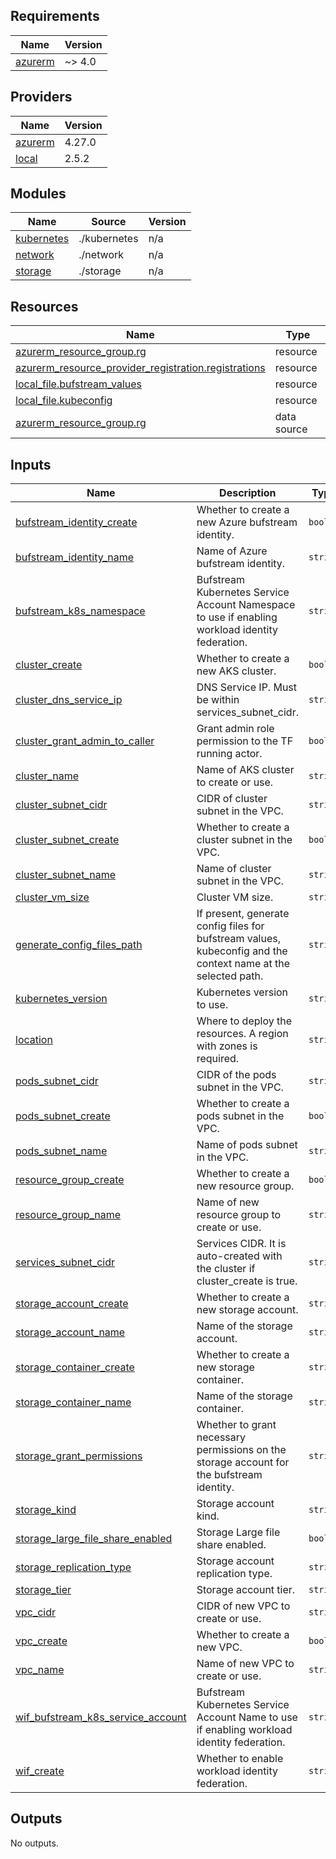 ## Requirements

| Name | Version |
|------|---------|
| <a name="requirement_azurerm"></a> [azurerm](#requirement\_azurerm) | ~> 4.0 |

## Providers

| Name | Version |
|------|---------|
| <a name="provider_azurerm"></a> [azurerm](#provider\_azurerm) | 4.27.0 |
| <a name="provider_local"></a> [local](#provider\_local) | 2.5.2 |

## Modules

| Name | Source | Version |
|------|--------|---------|
| <a name="module_kubernetes"></a> [kubernetes](#module\_kubernetes) | ./kubernetes | n/a |
| <a name="module_network"></a> [network](#module\_network) | ./network | n/a |
| <a name="module_storage"></a> [storage](#module\_storage) | ./storage | n/a |

## Resources

| Name | Type |
|------|------|
| [azurerm_resource_group.rg](https://registry.terraform.io/providers/hashicorp/azurerm/latest/docs/resources/resource_group) | resource |
| [azurerm_resource_provider_registration.registrations](https://registry.terraform.io/providers/hashicorp/azurerm/latest/docs/resources/resource_provider_registration) | resource |
| [local_file.bufstream_values](https://registry.terraform.io/providers/hashicorp/local/latest/docs/resources/file) | resource |
| [local_file.kubeconfig](https://registry.terraform.io/providers/hashicorp/local/latest/docs/resources/file) | resource |
| [azurerm_resource_group.rg](https://registry.terraform.io/providers/hashicorp/azurerm/latest/docs/data-sources/resource_group) | data source |

## Inputs

| Name | Description | Type | Default | Required |
|------|-------------|------|---------|:--------:|
| <a name="input_bufstream_identity_create"></a> [bufstream\_identity\_create](#input\_bufstream\_identity\_create) | Whether to create a new Azure bufstream identity. | `bool` | `true` | no |
| <a name="input_bufstream_identity_name"></a> [bufstream\_identity\_name](#input\_bufstream\_identity\_name) | Name of Azure bufstream identity. | `string` | `"bufstream"` | no |
| <a name="input_bufstream_k8s_namespace"></a> [bufstream\_k8s\_namespace](#input\_bufstream\_k8s\_namespace) | Bufstream Kubernetes Service Account Namespace to use if enabling workload identity federation. | `string` | `"bufstream"` | no |
| <a name="input_cluster_create"></a> [cluster\_create](#input\_cluster\_create) | Whether to create a new AKS cluster. | `bool` | `true` | no |
| <a name="input_cluster_dns_service_ip"></a> [cluster\_dns\_service\_ip](#input\_cluster\_dns\_service\_ip) | DNS Service IP. Must be within services\_subnet\_cidr. | `string` | `"10.192.4.10"` | no |
| <a name="input_cluster_grant_admin_to_caller"></a> [cluster\_grant\_admin\_to\_caller](#input\_cluster\_grant\_admin\_to\_caller) | Grant admin role permission to the TF running actor. | `bool` | `true` | no |
| <a name="input_cluster_name"></a> [cluster\_name](#input\_cluster\_name) | Name of AKS cluster to create or use. | `string` | `"bufstream"` | no |
| <a name="input_cluster_subnet_cidr"></a> [cluster\_subnet\_cidr](#input\_cluster\_subnet\_cidr) | CIDR of cluster subnet in the VPC. | `string` | `"10.192.0.0/23"` | no |
| <a name="input_cluster_subnet_create"></a> [cluster\_subnet\_create](#input\_cluster\_subnet\_create) | Whether to create a cluster subnet in the VPC. | `bool` | `true` | no |
| <a name="input_cluster_subnet_name"></a> [cluster\_subnet\_name](#input\_cluster\_subnet\_name) | Name of cluster subnet in the VPC. | `string` | `"bufstream-cluster"` | no |
| <a name="input_cluster_vm_size"></a> [cluster\_vm\_size](#input\_cluster\_vm\_size) | Cluster VM size. | `string` | `"Standard_D4as_v5"` | no |
| <a name="input_generate_config_files_path"></a> [generate\_config\_files\_path](#input\_generate\_config\_files\_path) | If present, generate config files for bufstream values, kubeconfig and the context name at the selected path. | `string` | `null` | no |
| <a name="input_kubernetes_version"></a> [kubernetes\_version](#input\_kubernetes\_version) | Kubernetes version to use. | `string` | `"1.32"` | no |
| <a name="input_location"></a> [location](#input\_location) | Where to deploy the resources. A region with zones is required. | `string` | `"centralus"` | no |
| <a name="input_pods_subnet_cidr"></a> [pods\_subnet\_cidr](#input\_pods\_subnet\_cidr) | CIDR of the pods subnet in the VPC. | `string` | `"10.192.2.0/23"` | no |
| <a name="input_pods_subnet_create"></a> [pods\_subnet\_create](#input\_pods\_subnet\_create) | Whether to create a pods subnet in the VPC. | `bool` | `true` | no |
| <a name="input_pods_subnet_name"></a> [pods\_subnet\_name](#input\_pods\_subnet\_name) | Name of pods subnet in the VPC. | `string` | `"bufstream-pods"` | no |
| <a name="input_resource_group_create"></a> [resource\_group\_create](#input\_resource\_group\_create) | Whether to create a new resource group. | `bool` | `true` | no |
| <a name="input_resource_group_name"></a> [resource\_group\_name](#input\_resource\_group\_name) | Name of new resource group to create or use. | `string` | `"bufstream"` | no |
| <a name="input_services_subnet_cidr"></a> [services\_subnet\_cidr](#input\_services\_subnet\_cidr) | Services CIDR. It is auto-created with the cluster if cluster\_create is true. | `string` | `"10.192.4.0/23"` | no |
| <a name="input_storage_account_create"></a> [storage\_account\_create](#input\_storage\_account\_create) | Whether to create a new storage account. | `string` | `true` | no |
| <a name="input_storage_account_name"></a> [storage\_account\_name](#input\_storage\_account\_name) | Name of the storage account. | `string` | `"bufstream"` | no |
| <a name="input_storage_container_create"></a> [storage\_container\_create](#input\_storage\_container\_create) | Whether to create a new storage container. | `string` | `true` | no |
| <a name="input_storage_container_name"></a> [storage\_container\_name](#input\_storage\_container\_name) | Name of the storage container. | `string` | `"bufstream"` | no |
| <a name="input_storage_grant_permissions"></a> [storage\_grant\_permissions](#input\_storage\_grant\_permissions) | Whether to grant necessary permissions on the storage account for the bufstream identity. | `string` | `true` | no |
| <a name="input_storage_kind"></a> [storage\_kind](#input\_storage\_kind) | Storage account kind. | `string` | `"StorageV2"` | no |
| <a name="input_storage_large_file_share_enabled"></a> [storage\_large\_file\_share\_enabled](#input\_storage\_large\_file\_share\_enabled) | Storage Large file share enabled. | `bool` | `false` | no |
| <a name="input_storage_replication_type"></a> [storage\_replication\_type](#input\_storage\_replication\_type) | Storage account replication type. | `string` | `"RAGRS"` | no |
| <a name="input_storage_tier"></a> [storage\_tier](#input\_storage\_tier) | Storage account tier. | `string` | `"Standard"` | no |
| <a name="input_vpc_cidr"></a> [vpc\_cidr](#input\_vpc\_cidr) | CIDR of new VPC to create or use. | `string` | `"10.192.0.0/16"` | no |
| <a name="input_vpc_create"></a> [vpc\_create](#input\_vpc\_create) | Whether to create a new VPC. | `bool` | `true` | no |
| <a name="input_vpc_name"></a> [vpc\_name](#input\_vpc\_name) | Name of new VPC to create or use. | `string` | `"bufstream"` | no |
| <a name="input_wif_bufstream_k8s_service_account"></a> [wif\_bufstream\_k8s\_service\_account](#input\_wif\_bufstream\_k8s\_service\_account) | Bufstream Kubernetes Service Account Name to use if enabling workload identity federation. | `string` | `"bufstream-service-account"` | no |
| <a name="input_wif_create"></a> [wif\_create](#input\_wif\_create) | Whether to enable workload identity federation. | `string` | `true` | no |

## Outputs

No outputs.

